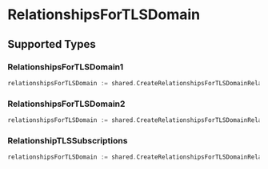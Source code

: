 # RelationshipsForTLSDomain


## Supported Types

### RelationshipsForTLSDomain1

```go
relationshipsForTLSDomain := shared.CreateRelationshipsForTLSDomainRelationshipsForTLSDomain1(shared.RelationshipsForTLSDomain1{/* values here */})
```

### RelationshipsForTLSDomain2

```go
relationshipsForTLSDomain := shared.CreateRelationshipsForTLSDomainRelationshipsForTLSDomain2(shared.RelationshipsForTLSDomain2{/* values here */})
```

### RelationshipTLSSubscriptions

```go
relationshipsForTLSDomain := shared.CreateRelationshipsForTLSDomainRelationshipTLSSubscriptions(shared.RelationshipTLSSubscriptions{/* values here */})
```

